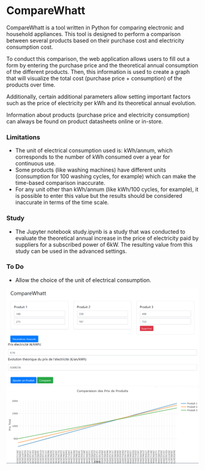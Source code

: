 # CompareWhatt
CompareWhatt is a tool written in Python for comparing electronic and household appliances. This tool is designed to perform a comparison between several products based on their purchase cost and electricity consumption cost.

To conduct this comparison, the web application allows users to fill out a form by entering the purchase price and the theoretical annual consumption of the different products. Then, this information is used to create a graph that will visualize the total cost (purchase price + consumption) of the products over time.

Additionally, certain additional parameters allow setting important factors such as the price of electricity per kWh and its theoretical annual evolution.

Information about products (purchase price and electricity consumption) can always be found on product datasheets online or in-store.

### Limitations

- The unit of electrical consumption used is: kWh/annum, which corresponds to the number of kWh consumed over a year for continuous use.
- Some products (like washing machines) have different units (consumption for 100 washing cycles, for example) which can make the time-based comparison inaccurate.
- For any unit other than kWh/annum (like kWh/100 cycles, for example), it is possible to enter this value but the results should be considered inaccurate in terms of the time scale.

### Study
- The Jupyter notebook study.ipynb is a study that was conducted to evaluate the theoretical annual increase in the price of electricity paid by suppliers for a subscribed power of 6kW. The resulting value from this study can be used in the advanced settings.

### To Do
- Allow the choice of the unit of electrical consumption.

![img1](https://github.com/EquinetPaul/CompareWhatt/blob/main/static/images/img1.PNG?raw=true)
![img2](https://github.com/EquinetPaul/CompareWhatt/blob/main/static/images/img2.PNG?raw=true)

